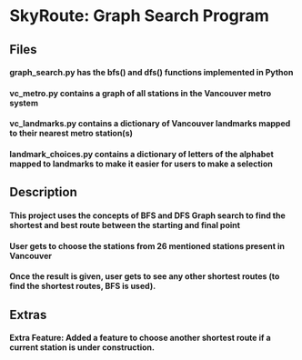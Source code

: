 # SkyRoute: Graph Search Program

## Files
#### graph_search.py has the bfs() and dfs() functions implemented in Python
#### vc_metro.py contains a graph of all stations in the Vancouver metro system
#### vc_landmarks.py contains a dictionary of Vancouver landmarks mapped to their nearest metro station(s)
#### landmark_choices.py contains a dictionary of letters of the alphabet mapped to landmarks to make it easier for users to make a selection

## Description
#### This project uses the concepts of BFS and DFS Graph search to find the shortest and best route between the starting and final point  
#### User gets to choose the stations from 26 mentioned stations present in Vancouver  
#### Once the result is given, user gets to see any other shortest routes (to find the shortest routes, BFS is used).  

## Extras
#### Extra Feature: Added a feature to choose another shortest route if a current station is under construction.
